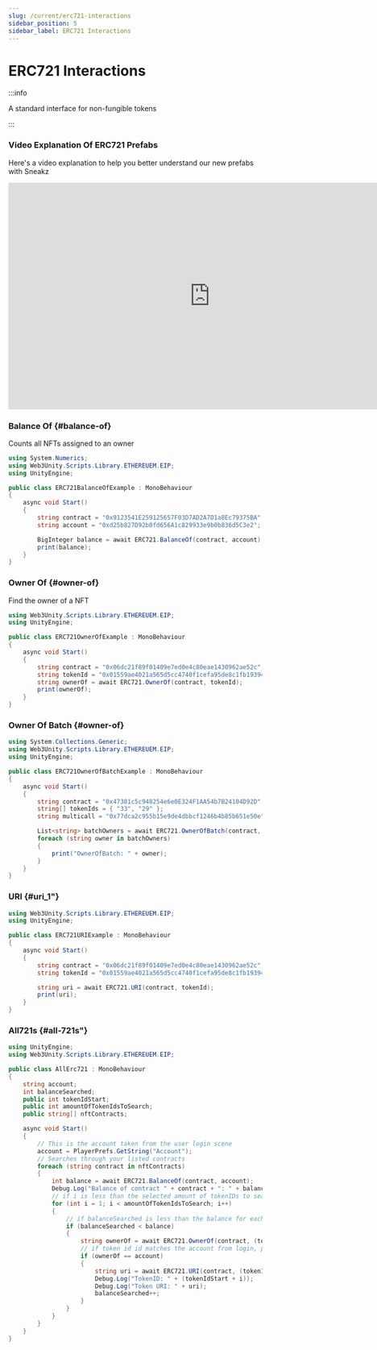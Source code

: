 ```yaml
---
slug: /current/erc721-interactions
sidebar_position: 5
sidebar_label: ERC721 Interactions
---
```



# ERC721 Interactions

:::info

A standard interface for non-fungible tokens

:::

### Video Explanation Of ERC721 Prefabs

Here's a video explanation to help you better understand our new prefabs with Sneakz
<iframe width="800" height="450" src="https://www.youtube.com/embed/lfPCldSqaq4?list=PLPn3rQCo3XrP6kFaurgMfMQBsyppYBhqW" title="Interacting With ERC-721 Prefabs On web3.unity v2" frameborder="0" allow="accelerometer; autoplay; clipboard-write; encrypted-media; gyroscope; picture-in-picture; web-share" allowfullscreen></iframe>

### Balance Of {#balance-of}

Counts all NFTs assigned to an owner

```csharp
using System.Numerics;
using Web3Unity.Scripts.Library.ETHEREUEM.EIP;
using UnityEngine;

public class ERC721BalanceOfExample : MonoBehaviour
{
    async void Start()
    {
        string contract = "0x9123541E259125657F03D7AD2A7D1a8Ec79375BA";
        string account = "0xd25b827D92b0fd656A1c829933e9b0b836d5C3e2";

        BigInteger balance = await ERC721.BalanceOf(contract, account);
        print(balance);
    }
}
```

### Owner Of {#owner-of}

Find the owner of a NFT

```csharp
using Web3Unity.Scripts.Library.ETHEREUEM.EIP;
using UnityEngine;

public class ERC721OwnerOfExample : MonoBehaviour
{
    async void Start()
    {
        string contract = "0x06dc21f89f01409e7ed0e4c80eae1430962ae52c";
        string tokenId = "0x01559ae4021a565d5cc4740f1cefa95de8c1fb193949ecd32c337b03047da501";
        string ownerOf = await ERC721.OwnerOf(contract, tokenId);
        print(ownerOf);
    }
}
```

### Owner Of Batch {#owner-of}

```csharp
using System.Collections.Generic;
using Web3Unity.Scripts.Library.ETHEREUEM.EIP;
using UnityEngine;

public class ERC721OwnerOfBatchExample : MonoBehaviour
{
    async void Start()
    {
        string contract = "0x47381c5c948254e6e0E324F1AA54b7B24104D92D";
        string[] tokenIds = { "33", "29" };
        string multicall = "0x77dca2c955b15e9de4dbbcf1246b4b85b651e50e"; // optional: multicall contract https://github.com/makerdao/multicall

        List<string> batchOwners = await ERC721.OwnerOfBatch(contract, tokenIds, multicall);
        foreach (string owner in batchOwners)
        {
            print("OwnerOfBatch: " + owner);
        }
    }
}
```

### URI {#uri_1"}

```csharp
using Web3Unity.Scripts.Library.ETHEREUEM.EIP;
using UnityEngine;

public class ERC721URIExample : MonoBehaviour
{
    async void Start()
    {
        string contract = "0x06dc21f89f01409e7ed0e4c80eae1430962ae52c";
        string tokenId = "0x01559ae4021a565d5cc4740f1cefa95de8c1fb193949ecd32c337b03047da501";

        string uri = await ERC721.URI(contract, tokenId);
        print(uri);
    }
}
```

### All721s {#all-721s"}

```csharp
using UnityEngine;
using Web3Unity.Scripts.Library.ETHEREUEM.EIP;

public class AllErc721 : MonoBehaviour
{
    string account;
    int balanceSearched;
    public int tokenIdStart;
    public int amountOfTokenIdsToSearch;
    public string[] nftContracts;

    async void Start()
    {
        // This is the account taken from the user login scene
        account = PlayerPrefs.GetString("Account");
        // Searches through your listed contracts
        foreach (string contract in nftContracts)
        {
            int balance = await ERC721.BalanceOf(contract, account);
            Debug.Log("Balance of contract " + contract + ": " + balance);
            // if i is less than the selected amount of tokenIDs to search, keep searching
            for (int i = 1; i < amountOfTokenIdsToSearch; i++)
            {
                // if balanceSearched is less than the balance for each contract, keep searching
                if (balanceSearched < balance)
                {
                    string ownerOf = await ERC721.OwnerOf(contract, (tokenIdStart + i).ToString());
                    // if token id id matches the account from login, print the tokenID and get the URI
                    if (ownerOf == account)
                    {
                        string uri = await ERC721.URI(contract, (tokenIdStart + i).ToString());
                        Debug.Log("TokenID: " + (tokenIdStart + i));
                        Debug.Log("Token URI: " + uri);
                        balanceSearched++;
                    }
                }
            }
        }
    }
}
```

